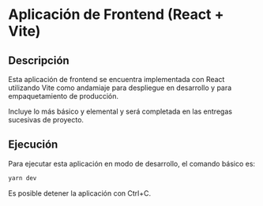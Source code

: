 # Aplicación de Frontend (React + Vite)

## Descripción

Esta aplicación de frontend se encuentra implementada con React utilizando Vite como andamiaje para despliegue en desarrollo y para empaquetamiento de producción.

Incluye lo más básico y elemental y será completada en las entregas sucesivas de proyecto.

## Ejecución

Para ejecutar esta aplicación en modo de desarrollo, el comando básico es:

```sh
yarn dev
```

Es posible detener la aplicación con Ctrl+C.